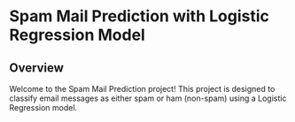 # Spam Mail Prediction with Logistic Regression Model

## Overview

Welcome to the Spam Mail Prediction project! This project is designed to classify email messages as either spam or ham (non-spam) using a Logistic Regression model.

